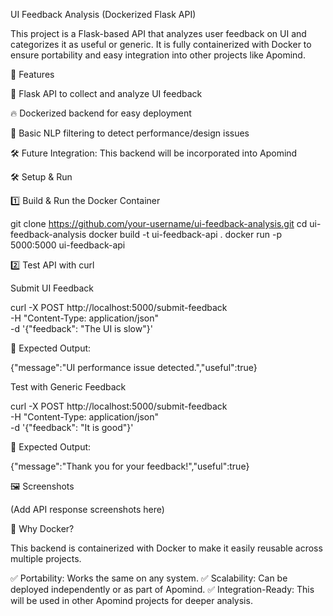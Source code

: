 UI Feedback Analysis (Dockerized Flask API)

This project is a Flask-based API that analyzes user feedback on UI and categorizes it as useful or generic. It is fully containerized with Docker to ensure portability and easy integration into other projects like Apomind.

🚀 Features

📌 Flask API to collect and analyze UI feedback

🔥 Dockerized backend for easy deployment

🧠 Basic NLP filtering to detect performance/design issues

🛠️ Future Integration: This backend will be incorporated into Apomind

🛠️ Setup & Run

1️⃣ Build & Run the Docker Container

git clone https://github.com/your-username/ui-feedback-analysis.git
cd ui-feedback-analysis
docker build -t ui-feedback-api .
docker run -p 5000:5000 ui-feedback-api

2️⃣ Test API with curl

Submit UI Feedback

curl -X POST http://localhost:5000/submit-feedback \
     -H "Content-Type: application/json" \
     -d '{"feedback": "The UI is slow"}'

📌 Expected Output:

{"message":"UI performance issue detected.","useful":true}

Test with Generic Feedback

curl -X POST http://localhost:5000/submit-feedback \
     -H "Content-Type: application/json" \
     -d '{"feedback": "It is good"}'

📌 Expected Output:

{"message":"Thank you for your feedback!","useful":true}

🖼️ Screenshots

(Add API response screenshots here)

🚀 Why Docker?

This backend is containerized with Docker to make it easily reusable across multiple projects.

✅ Portability: Works the same on any system.
✅ Scalability: Can be deployed independently or as part of Apomind.
✅ Integration-Ready: This will be used in other Apomind projects for deeper analysis.
